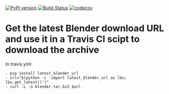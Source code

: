 [![PyPI version](https://badge.fury.io/py/latest_blender_url.svg)](https://badge.fury.io/py/latest_blender_url) [![Build Status](https://travis-ci.org/JustasB/latest_blender_url.svg?branch=master)](https://travis-ci.org/JustasB/latest_blender_url) [![codecov](https://codecov.io/gh/JustasB/latest_blender_url/branch/master/graph/badge.svg)](https://codecov.io/gh/JustasB/latest_blender_url)

# Get the latest Blender download URL and use it in a Travis CI scipt to download the archive

In travis.yml:

```
- pip install latest_blender_url
- url="$(python -c 'import latest_blender_url as lbu; lbu.get_latest()')"
- curl -L -o blender.tar.bz2 $url
```


